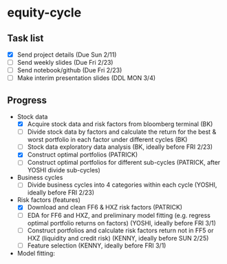 # equity-cycle

## Task list

- [x] Send project details (Due Sun 2/11)
- [ ] Send weekly slides (Due Fri 2/23)
- [ ] Send notebook/github (Due Fri 2/23)
- [ ] Make interim presentation slides (DDL MON 3/4)

## Progress

- Stock data
  - [x] Acquire stock data and risk factors from bloomberg terminal (BK)
  - [ ] Divide stock data by factors and calculate the return for the best & worst portfolio in each factor under different cycles (BK)
  - [ ] Stock data exploratory data analysis (BK, ideally before FRI 2/23)
  - [x] Construct optimal portfolios (PATRICK)
  - [ ] Construct optimal portfolios for different sub-cycles (PATRICK, after YOSHI divide sub-cycles)
 
- Business cycles
  - [ ] Divide business cycles into 4 categories within each cycle (YOSHI, ideally before FRI 2/23)

- Risk factors (features)
  - [x] Download and clean FF6 & HXZ risk factors (PATRICK) 
  - [ ] EDA for FF6 and HXZ, and preliminary model fitting (e.g. regress optimal portfolio returns on factors) (YOSHI, ideally before FRI 3/1) 
  - [ ] Construct portfolios and calculate risk factors return not in FF5 or HXZ (liquidity and credit risk)  (KENNY, ideally before SUN 2/25)
  - [ ] Feature selection (KENNY, ideally before FRI 3/1)
    
- Model fitting:  
